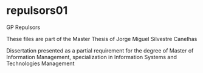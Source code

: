 # repulsors01
GP Repulsors

These files are part of the Master Thesis of Jorge Miguel Silvestre Canelhas

Dissertation presented as a partial requirement for the degree of Master of Information Management,
specialization in Information Systems and Technologies Management
